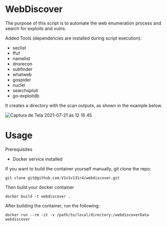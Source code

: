 # WebDiscover

The purpose of this script is to automate the web enumeration process and search for exploits and vulns.

Added Tools (dependencies are installed during script execution):

- seclist
- ffuf
- namelist
- dnsrecon
- subfinder
- whatweb
- gospider
- nuclei
- searchsploit
- go-exploitdb

It creates a directory with the scan outputs, as shown in the example below.

![Captura de Tela 2021-07-21 às 12 16 45](https://user-images.githubusercontent.com/1153876/126514379-036f10ff-922b-4d1a-81b5-750d427f7e4a.png)


# Usage

Prerequisites
 * Docker service installed

If you want to build the container yourself manually, git clone the repo:

```
git clone git@github.com:V1n1v131r4/webdiscover.git
```

Then build your docker container

```
docker build -t webdiscover .
```

After building the container, run the following:

```
docker run --rm -it -v /path/to/local/directory:/webdiscoverData webdiscover
```
